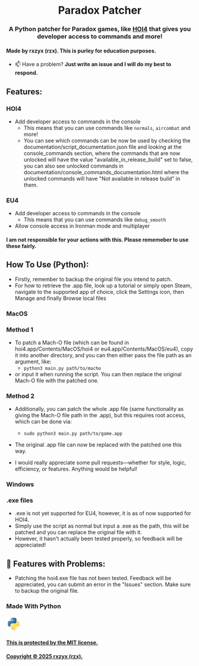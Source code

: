 <h1 align="center">Paradox Patcher</h1>
<h3 align="center">A Python patcher for Paradox games, like <a href="https://www.paradoxinteractive.com/games/hearts-of-iron-iv/about">HOI4</a> that gives you developer access to commands and more!</h3>

#### Made by rxzyx (rzx). This is purley for education purposes.
- 📫 Have a problem? **Just write an issue and I will do my best to respond.**

## Features:

### HOI4
- Add developer access to commands in the console
    - This means that you can use commands like `normals`, `aircombat` and more!
    - You can see which commands can be now be used by checking the documentation/script_documentation.json file and looking at the console_commands section, where the commands that are now unlocked will have the value "available_in_release_build" set to false, you can also see unlocked commands in documentation/console_commands_documentation.html where the unlocked commands will have "Not available in release build" in them.

### EU4
- Add developer access to commands in the console
    - This means that you can use commands like `debug_smooth`
- Allow console access in Ironman mode and multiplayer

#### I am not responsible for your actions with this. Please rememeber to use these fairly.

## How To Use (Python):

- Firstly, remember to backup the original file you intend to patch.
- For how to retrieve the .app file, look up a tutorial or simply open Steam, navigate to the supported app of choice, click the Settings icon, then Manage and finally Browse local files

### MacOS
### Method 1
- To patch a Mach-O file (which can be found in hoi4.app/Contents/MacOS/hoi4 or eu4.app/Contents/MacOS/eu4), copy it into another directory, and you can then either pass the file path as an argument, like:
    - `python3 main.py path/to/macho`
- or input it when running the script. You can then replace the original Mach-O file with the patched one.

### Method 2
- Additionally, you can patch the whole .app file (same functionality as giving the Mach-O file path in the .app), but this requires root access, which can be done via:
    - `sudo python3 main.py path/to/game.app`
- The original .app file can now be replaced with the patched one this way.

- I would really appreciate some pull requests—whether for style, logic, efficiency, or features. Anything would be helpful!

### Windows
### .exe files
- .exe is not yet supported for EU4, however, it is as of now supported for HOI4.
- Simply use the script as normal but input a .exe as the path, this will be patched and you can replace the original file with it.
- However, it hasn't actually been tested properly, so feedback will be appreciated!


## 🤖 Features with Problems:

- Patching the hoi4.exe file has not been tested. Feedback will be appreciated, you can submit an error in the "Issues" section. Make sure to backup the original file.


<h3 align="left">Made With Python </h3>
<p align="left"> <a href="https://www.python.org/" target="_blank" rel="noreferrer"> <img src="https://raw.githubusercontent.com/devicons/devicon/master/icons/python/python-original.svg" alt="python" width="40" height="40"/>

#### This is protected by the MIT license.
#### Copyright &copy; 2025 rxzyx (rzx).
